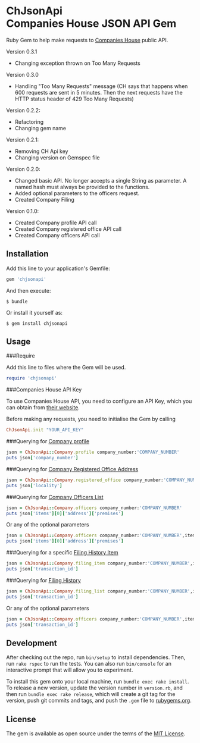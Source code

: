 # ChJsonApi <br> Companies House JSON API Gem

Ruby Gem to help make requests to <a href="https://developer.companieshouse.gov.uk/api/docs/" title="Companies House">Companies House</a> public API.

Version 0.3.1
 - Changing exception thrown on Too Many Requests

Version 0.3.0
 - Handling "Too Many Requests" message (CH says that happens when 600 requests are sent in 5 minutes. Then the next requests have the HTTP status header of 429 Too Many Requests)

Version 0.2.2:
 - Refactoring
 - Changing gem name

Version 0.2.1:
 - Removing CH Api key
 - Changing version on Gemspec file

Version 0.2.0:
 - Changed basic API. No longer accepts a single String as parameter. A named hash must always be provided to the functions.
 - Added optional parameters to the officers request.
 - Created Company Filing
 

Version 0.1.0:
 - Created Company profile API call
 - Created Company registered office API call
 - Created Company officers API call


## Installation

Add this line to your application's Gemfile:

```ruby
gem 'chjsonapi'
```

And then execute:

    $ bundle

Or install it yourself as:

    $ gem install chjsonapi

## Usage

###Require

Add this line to files where the Gem will be used.

```ruby
require 'chjsonapi'
```

###Companies House API Key

To use Companies House API, you need to configure an API Key, which you can obtain from <a target="_blank" href="https://developer.companieshouse.gov.uk/api/docs/index/gettingStarted/apikey_authorisation.html" title="Companies House Authentication API key"> their website</a>.

Before making any requests, you need to initialise the Gem by calling

```ruby
ChJsonApi.init "YOUR_API_KEY"
```

###Querying for <a target="_blank" href="https://developer.companieshouse.gov.uk/api/docs/company/company_number/readCompanyProfile.html" title="Company Profile">Company profile</a>

```ruby
json = ChJsonApi::Company.profile company_number:'COMPANY_NUMBER'
puts json['company_number']
```

###Querying for <a target="_blank" href="https://developer.companieshouse.gov.uk/api/docs/company/company_number/registered-office-address/readRegisteredOfficeAddress.html" title="Company Registered Office Address">Company Registered Office Address</a>

```ruby
json = ChJsonApi::Company.registered_office company_number:'COMPANY_NUMBER'
puts json['locality']
```

###Querying for <a target="_blank" href="https://developer.companieshouse.gov.uk/api/docs/company/company_number/officers/officerList.html" title="Company Officers List">Company Officers List</a>

```ruby
json = ChJsonApi::Company.officers company_number:'COMPANY_NUMBER'
puts json['items'][0]['address']['premises']
```

Or any of the optional parameters

```ruby
json = ChJsonApi::Company.officers company_number:'COMPANY_NUMBER',items_per_page:X,start_index:X,order_by:'ORDER_BY'
puts json['items'][0]['address']['premises']
```


###Querying for a specific <a target="_blank" href="https://developer.companieshouse.gov.uk/api/docs/company/company_number/filing-history/transaction_id/getFilingHistoryItem.html" title="Filing History Item">Filing History Item</a>

```ruby
json = ChJsonApi::Company.filing_item company_number:'COMPANY_NUMBER',items_per_page:X,start_index:X,order_by:'ORDER_BY'
puts json['transaction_id']
```


###Querying for <a target="_blank" href="https://developer.companieshouse.gov.uk/api/docs/company/company_number/filing-history/getFilingHistoryList.html" title="Filing History List">Filing History</a>

```ruby
json = ChJsonApi::Company.filing_list company_number:'COMPANY_NUMBER',items_per_page:X,start_index:X,order_by:'ORDER_BY'
puts json['transaction_id']
```

Or any of the optional parameters

```ruby
json = ChJsonApi::Company.officers company_number:'COMPANY_NUMBER',items_per_page:X,start_index:X,category:'ORDER_BY'
puts json['transaction_id']
```

## Development

After checking out the repo, run `bin/setup` to install dependencies. Then, run `rake rspec` to run the tests. You can also run `bin/console` for an interactive prompt that will allow you to experiment.

To install this gem onto your local machine, run `bundle exec rake install`. To release a new version, update the version number in `version.rb`, and then run `bundle exec rake release`, which will create a git tag for the version, push git commits and tags, and push the `.gem` file to [rubygems.org](https://rubygems.org).


## License

The gem is available as open source under the terms of the [MIT License](http://opensource.org/licenses/MIT).

